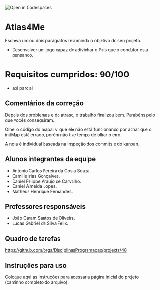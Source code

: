 ![Open in Codespaces](https://classroom.github.com/assets/open-in-codespaces-abfff4d4e15f9e1bd8274d9a39a0befe03a0632bb0f153d0ec72ff541cedbe34.svg)
# Atlas4Me
Escreva um ou dois parágrafos resumindo o objetivo do seu projeto.
- Desenvolver um jogo capaz de adivinhar o País que o condutor esta pensando.

# Requisitos cumpridos: 90/100
  - api parcial
  
## Comentários da correção

Depois dos problemas e do atraso, o trabalho finalizou bem. Parabéns pelo que vocês conseguiram.

Olhei o código do mapa: vi que ele não está funcionando por achar que o initMap está errado, porém não tive tempo de olhar o erro.

A nota é individual baseada na inspeção dos commits e do kanban.

## Alunos integrantes da equipe

* Antonio Carlos Pereira da Costa Souza.
* Camille Irias Gonçalves.
* Daniel Felippe Araujo de Carvalho.
* Daniel Almeida Lopes.
* Matheus Henrique Fernandes.

## Professores responsáveis

* João Caram Santos de Oliveira.
* Lucas Gabriel da Silva Felix.

## Quadro de tarefas
https://github.com/orgs/DisciplinasProgramacao/projects/48

## Instruções para uso
Coloque aqui as instruções para acessar a página inicial do projeto (caminho completo do arquivo).
